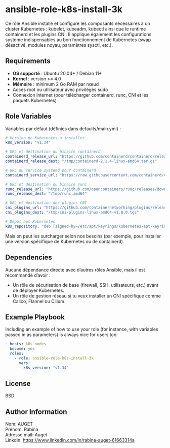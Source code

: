 ansible-role-k8s-install-3k
=========

Ce rôle Ansible installe et configure les composants nécessaires à un cluster Kubernetes : kubelet, kubeadm, kubectl ainsi que le runtime containerd et les plugins CNI.
Il applique également les configurations système indispensables au bon fonctionnement de Kubernetes (swap désactivé, modules noyau, paramètres sysctl, etc.).

Requirements
------------

- **OS supporté** : Ubuntu 20.04+ / Debian 11+
- **Kernel** : version >= 4.0
- **Mémoire** : minimum 2 Go RAM par nœud
- Accès root ou utilisateur avec privilèges sudo
- Connexion internet (pour télécharger containerd, runc, CNI et les paquets Kubernetes)

Role Variables
--------------

Variables par défaut (définies dans defaults/main.yml) :

```yaml
# Version de Kubernetes à installer
k8s_version: "v1.34"

# URL et destination du binaire containerd
containerd_release_url: "https://github.com/containerd/containerd/releases/download/v2.1.4/containerd-2.1.4-linux-amd64.tar.gz"
containerd_release_dest: "/tmp/containerd-2.1.4-linux-amd64.tar.gz"

# URL du service systemd pour containerd
containerd_service_url: "https://raw.githubusercontent.com/containerd/containerd/main/containerd.service"

# URL et destination du binaire runc
runc_release_url: "https://github.com/opencontainers/runc/releases/download/v1.3.1/runc.amd64"
runc_release_dest: "/tmp/runc.amd64"

# URL et destination des plugins CNI
cni_plugins_url: "https://github.com/containernetworking/plugins/releases/download/v1.8.0/cni-plugins-linux-amd64-v1.8.0.tgz"
cni_plugins_dest: "/tmp/cni-plugins-linux-amd64-v1.8.0.tgz"

# Dépôt apt Kubernetes
k8s_repository: "deb [signed-by=/etc/apt/keyrings/kubernetes-apt-keyring.gpg] https://pkgs.k8s.io/core:/stable:/{{ k8s_version }}/deb/ /"
```
Mais on peut les surcharger selon nos besoins (par exemple, pour installer une version spécifique de Kubernetes ou de containerd).

Dependencies
------------

Aucune dépendance directe avec d’autres rôles Ansible, mais il est recommandé d’avoir :
- Un rôle de sécurisation de base (firewall, SSH, utilisateurs, etc.) avant de déployer Kubernetes.
- Un rôle de gestion réseau si tu veux installer un CNI spécifique comme Calico, Flannel ou Cilium.

Example Playbook
----------------

Including an example of how to use your role (for instance, with variables passed in as parameters) is always nice for users too:

```yaml
- hosts: k8s_nodes
  become: yes
  roles:
    - role: ansible-role-k8s-install-3k
      vars:
        k8s_version: "v1.34"
```

License
-------

BSD

Author Information
------------------

Nom: AUGET  
Prénom: Rabina  
Adresse mail: Auget  
LinkdIn: https://www.linkedin.com/in/rabina-auget-61663314a
